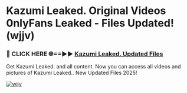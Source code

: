 # Kazumi Leaked. Original Videos 0nlyFans Leaked - Files Updated! (wjjv)

<h3>🔴 CLICK HERE 🌐==►► <a href="https://tinyurl.com/ehrbuxhb" rel="nofollow">Kazumi Leaked. Updated Files</a></h3>

Get Kazumi Leaked. and all content. Now you can access all videos and pictures of Kazumi Leaked.. New Updated Files 2025!

[![wjjv](https://i.imgur.com/lVYEuWS.gif)](https://tinyurl.com/ehrbuxhb)
